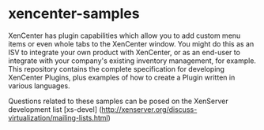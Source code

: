 xencenter-samples
=================

XenCenter has plugin capabilities which allow you to add custom menu items or even whole tabs to the XenCenter window. You might do this as an ISV to integrate your own product with XenCenter, or as an end-user to integrate with your company's existing inventory management, for example.  This repository contains the complete specification for developing XenCenter Plugins, plus examples of how to create a Plugin written in various languages.

Questions related to these samples can be posed on the XenServer development list [xs-devel] (http://xenserver.org/discuss-virtualization/mailing-lists.html)
